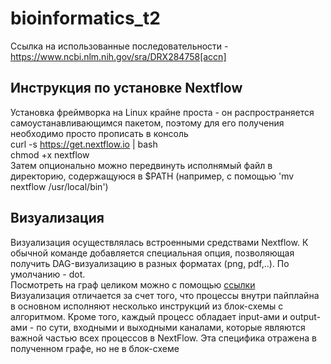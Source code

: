 # bioinformatics_t2
Ссылка на использованные последовательности - https://www.ncbi.nlm.nih.gov/sra/DRX284758[accn]

## Инструкция по установке Nextflow
Установка фреймворка на Linux крайне проста - он распространяется самоустанавливающимся пакетом, поэтому для его получения необходимо просто прописать в консоль  
  curl -s https://get.nextflow.io | bash  
  chmod +x nextflow  
Затем опционально можно передвинуть исполнямый файл в директорию, содержащуюся в $PATH (например, с помощью 'mv nextflow /usr/local/bin')

## Визуализация
Визуализация осуществлялась встроенными средствами Nextflow. К обычной команде добавляется специальная опция, позволяющая получить DAG-визуализацию в разных форматах (png, pdf,..). По умолчанию - dot.  
Посмотреть на граф целиком можно с помощью [ссылки](https://dreampuf.github.io/GraphvizOnline/#digraph%20%22flowchart%22%20%7B%0D%0Ap0%20%5Bshape%3Dpoint%2Clabel%3D%22%22%2Cfixedsize%3Dtrue%2Cwidth%3D0.1%2Cxlabel%3D%22Channel.fromPath%22%5D%3B%0D%0Ap1%20%5Blabel%3D%22analyzeAndAlign%22%5D%3B%0D%0Ap0%20-%3E%20p1%3B%0D%0A%0D%0Ap1%20%5Blabel%3D%22analyzeAndAlign%22%5D%3B%0D%0Ap2%20%5Blabel%3D%22parse%22%5D%3B%0D%0Ap1%20-%3E%20p2%3B%0D%0A%0D%0Ap2%20%5Blabel%3D%22parse%22%5D%3B%0D%0Ap3%20%5Blabel%3D%22processAndDisplay%22%5D%3B%0D%0Ap2%20-%3E%20p3%20%5Blabel%3D%22-%22%5D%3B%0D%0A%0D%0Ap0%20%5Bshape%3Dpoint%2Clabel%3D%22%22%2Cfixedsize%3Dtrue%2Cwidth%3D0.1%2Cxlabel%3D%22Channel.fromPath%22%5D%3B%0D%0Ap3%20%5Blabel%3D%22processAndDisplay%22%5D%3B%0D%0Ap0%20-%3E%20p3%20%5Blabel%3D%22in_folder%22%5D%3B%0D%0A%0D%0Ap3%20%5Blabel%3D%22processAndDisplay%22%5D%3B%0D%0Ap4%20%5Bshape%3Dcircle%2Clabel%3D%22%22%2Cfixedsize%3Dtrue%2Cwidth%3D0.1%2Cxlabel%3D%22view%22%5D%3B%0D%0Ap3%20-%3E%20p4%20%5Blabel%3D%22-%22%5D%3B%0D%0A%0D%0Ap4%20%5Bshape%3Dcircle%2Clabel%3D%22%22%2Cfixedsize%3Dtrue%2Cwidth%3D0.1%2Cxlabel%3D%22view%22%5D%3B%0D%0Ap5%20%5Bshape%3Dpoint%5D%3B%0D%0Ap4%20-%3E%20p5%3B%0D%0A%0D%0A%7D)  
Визуализация отличается за счет того, что процессы внутри пайплайна в основном исполняют несколько инструкций из блок-схемы с алгоритмом. Кроме того, каждый процесс обладает input-ами и output-ами - по сути, входными и выходными каналами, которые являются важной частью всех процессов в NextFlow. Эта специфика отражена в полученном графе, но не в блок-схеме 
